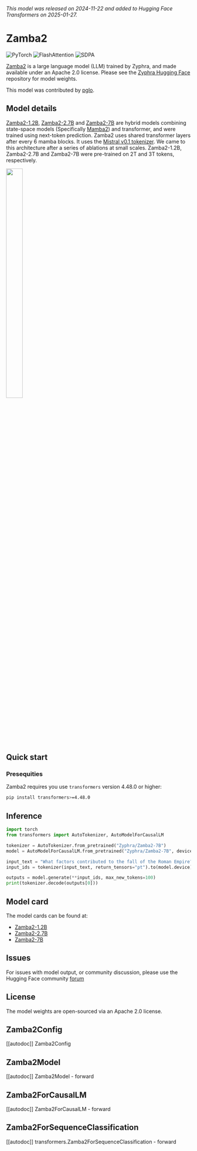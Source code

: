 <!--Copyright 2024 The HuggingFace Team. All rights reserved.

Licensed under the Apache License, Version 2.0 (the "License"); you may not use this file except in compliance with
the License. You may obtain a copy of the License at

http://www.apache.org/licenses/LICENSE-2.0

Unless required by applicable law or agreed to in writing, software distributed under the License is distributed on
an "AS IS" BASIS, WITHOUT WARRANTIES OR CONDITIONS OF ANY KIND, either express or implied. See the License for the
specific language governing permissions and limitations under the License.

⚠️ Note that this file is in Markdown but contain specific syntax for our doc-builder (similar to MDX) that may not be
rendered properly in your Markdown viewer.

-->
*This model was released on 2024-11-22 and added to Hugging Face Transformers on 2025-01-27.*
# Zamba2

<div class="flex flex-wrap space-x-1">
<img alt="PyTorch" src="https://img.shields.io/badge/PyTorch-DE3412?style=flat&logo=pytorch&logoColor=white">
<img alt="FlashAttention" src="https://img.shields.io/badge/%E2%9A%A1%EF%B8%8E%20FlashAttention-eae0c8?style=flat">
<img alt="SDPA" src="https://img.shields.io/badge/SDPA-DE3412?style=flat&logo=pytorch&logoColor=white">
</div>

[Zamba2](https://huggingface.co/papers/2411.15242) is a large language model (LLM) trained by Zyphra, and made available under an Apache 2.0 license. Please see the [Zyphra Hugging Face](https://huggingface.co/collections/zyphra/) repository for model weights.

This model was contributed by [pglo](https://huggingface.co/pglo).

## Model details

[Zamba2-1.2B](https://www.zyphra.com/post/zamba2-mini), [Zamba2-2.7B](https://www.zyphra.com/post/zamba2-small) and [Zamba2-7B](https://www.zyphra.com/post/zamba2-7b) are hybrid models combining state-space models (Specifically [Mamba2](https://github.com/state-spaces/mamba)) and transformer, and were trained using next-token prediction. Zamba2 uses shared transformer layers after every 6 mamba blocks. It uses the [Mistral v0.1 tokenizer](https://huggingface.co/mistralai/Mistral-7B-v0.1). We came to this architecture after a series of ablations at small scales. Zamba2-1.2B, Zamba2-2.7B and Zamba2-7B were pre-trained on 2T and 3T tokens, respectively.

<img src=https://github.com/user-attachments/assets/c2cff209-b901-483c-87aa-774b82a0769f width=30% height=40% />

## Quick start

### Presequities

Zamba2 requires you use `transformers` version 4.48.0 or higher:

```bash
pip install transformers>=4.48.0
```

## Inference

```python
import torch
from transformers import AutoTokenizer, AutoModelForCausalLM

tokenizer = AutoTokenizer.from_pretrained("Zyphra/Zamba2-7B")
model = AutoModelForCausalLM.from_pretrained("Zyphra/Zamba2-7B", device_map="auto", dtype=torch.bfloat16)

input_text = "What factors contributed to the fall of the Roman Empire?"
input_ids = tokenizer(input_text, return_tensors="pt").to(model.device)

outputs = model.generate(**input_ids, max_new_tokens=100)
print(tokenizer.decode(outputs[0]))
```

## Model card

The model cards can be found at:
* [Zamba2-1.2B](https://huggingface.co/Zyphra/Zamba2-1.2B)
* [Zamba2-2.7B](https://huggingface.co/Zyphra/Zamba2-2.7B)
* [Zamba2-7B](https://huggingface.co/Zyphra/Zamba2-7B)

## Issues
For issues with model output, or community discussion, please use the Hugging Face community [forum](https://huggingface.co/Zyphra/Zamba2-7B/discussions)

## License

The model weights are open-sourced via an Apache 2.0 license.

## Zamba2Config

[[autodoc]] Zamba2Config

## Zamba2Model

[[autodoc]] Zamba2Model
    - forward

## Zamba2ForCausalLM

[[autodoc]] Zamba2ForCausalLM
    - forward

## Zamba2ForSequenceClassification

[[autodoc]] transformers.Zamba2ForSequenceClassification
    - forward
